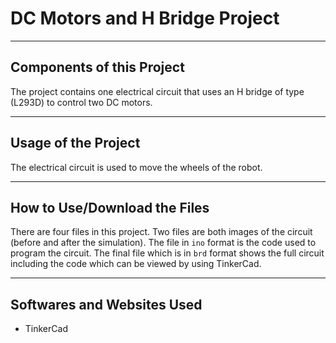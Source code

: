 # DC Motors and H Bridge Project

--- 

## Components of this Project

The project contains one electrical circuit that uses an H bridge of type (L293D) to control two DC motors. 

---

## Usage of the Project

The electrical circuit is used to move the wheels of the robot.

---

## How to Use/Download the Files

There are four files in this project. Two files are both images of the circuit (before and after the simulation). The file in `ino` format is the code used to program the circuit. The final file which is in `brd` format shows the full circuit including the code which can be viewed by using TinkerCad.

---

## Softwares and Websites Used

- TinkerCad
